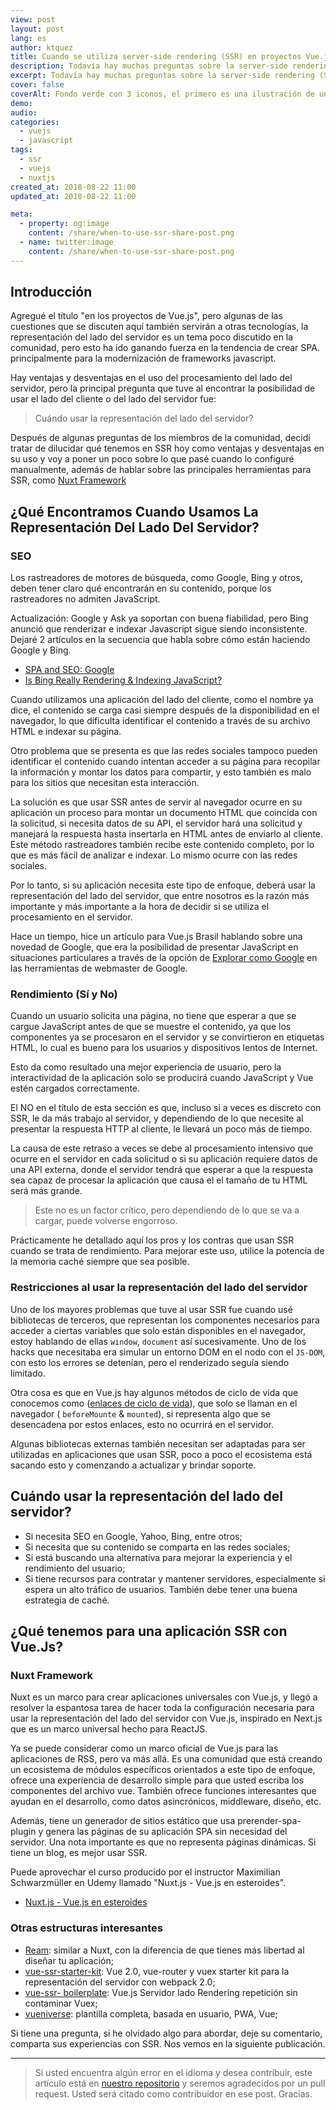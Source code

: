 ```yaml
---
view: post
layout: post
lang: es
author: ktquez
title: Cuando se utiliza server-side rendering (SSR) en proyectos Vue.js
description: Todavía hay muchas preguntas sobre la server-side rendering (SSR) y cuándo utilizarla, hay algunos puntos que trataremos en este momento y conozca Nuxt.js
excerpt: Todavía hay muchas preguntas sobre la server-side rendering (SSR) y cuándo utilizarla, hay algunos puntos que trataremos en este momento.
cover: false
coverAlt: Fondo verde con 3 iconos, el primero es una ilustración de un servidor, el segundo es una ilustración de una nube con un archivo que representa el Internet y el último es una ilustración tipo ventana de navegador con los elementos renderizados.
demo: 
audio: 
categories:
  - vuejs
  - javascript
tags: 
  - ssr
  - vuejs
  - nuxtjs
created_at: 2018-08-22 11:00
updated_at: 2018-08-22 11:00

meta:
  - property: og:image
    content: /share/when-to-use-ssr-share-post.png
  - name: twitter:image
    content: /share/when-to-use-ssr-share-post.png
---
```


## Introducción

Agregué el título "en los proyectos de Vue.js", pero algunas de las cuestiones que se discuten aquí también servirán a otras tecnologías, la representación del lado del servidor es un tema poco discutido en la comunidad, pero esto ha ido ganando fuerza en la tendencia de crear SPA. principalmente para la modernización de frameworks javascript.

Hay ventajas y desventajas en el uso del procesamiento del lado del servidor, pero la principal pregunta que tuve al encontrar la posibilidad de usar el lado del cliente o del lado del servidor fue:

> Cuándo usar la representación del lado del servidor?

Después de algunas preguntas de los miembros de la comunidad, decidí tratar de dilucidar qué tenemos en SSR hoy como ventajas y desventajas en su uso y voy a poner un poco sobre lo que pasé cuando lo configuré manualmente, además de hablar sobre las principales herramientas para SSR, como [Nuxt Framework](https://nuxtjs.org/)

## ¿Qué Encontramos Cuando Usamos La Representación Del Lado Del Servidor?

### SEO

Los rastreadores de motores de búsqueda, como Google, Bing y otros, deben tener claro qué encontrarán en su contenido, porque los rastreadores no admiten JavaScript.

Actualización: Google y Ask ya soportan con buena fiabilidad, pero Bing anunció que renderizar e indexar Javascript sigue siendo inconsistente. Dejaré 2 artículos en la secuencia que habla sobre cómo están haciendo Google y Bing.

- [SPA and SEO: Google](https://medium.com/@l.mugnaini/spa-and-seo-is-googlebot-able-to-render-a-single-page-application-1f74e706ab11)
- [Is Bing Really Rendering & Indexing JavaScript?](https://www.screamingfrog.co.uk/bing-javascript/)

Cuando utilizamos una aplicación del lado del cliente, como el nombre ya dice, el contenido se carga casi siempre después de la disponibilidad en el navegador, lo que dificulta identificar el contenido a través de su archivo HTML e indexar su página.

Otro problema que se presenta es que las redes sociales tampoco pueden identificar el contenido cuando intentan acceder a su página para recopilar la información y montar los datos para compartir, y esto también es malo para los sitios que necesitan esta interacción.

La solución es que usar SSR antes de servir al navegador ocurre en su aplicación un proceso para montar un documento HTML que coincida con la solicitud, si necesita datos de su API, el servidor hará una solicitud y manejará la respuesta hasta insertarla en HTML antes de enviarlo al cliente. Este método rastreadores también recibe este contenido completo, por lo que es más fácil de analizar e indexar. Lo mismo ocurre con las redes sociales.

Por lo tanto, si su aplicación necesita este tipo de enfoque, deberá usar la representación del lado del servidor, que entre nosotros es la razón más importante y más importante a la hora de decidir si se utiliza el procesamiento en el servidor.

Hace un tiempo, hice un artículo para Vue.js Brasil hablando sobre una novedad de Google, que era la posibilidad de presentar JavaScript en situaciones particulares a través de la opción de [Explorar como Google](https://support.google.com/webmasters/answer/6066468?hl=es) en las herramientas de webmaster de Google.

### Rendimiento (Sí y No)

<lazy-load tag="img" :data="{ src: 'https://cdn-images-1.medium.com/max/800/0*UrnK8nheUSFEyvmn.gif' }" />

Cuando un usuario solicita una página, no tiene que esperar a que se cargue JavaScript antes de que se muestre el contenido, ya que los componentes ya se procesaron en el servidor y se convirtieron en etiquetas HTML, lo cual es bueno para los usuarios y dispositivos lentos de Internet.

Esto da como resultado una mejor experiencia de usuario, pero la interactividad de la aplicación solo se producirá cuando JavaScript y Vue estén cargados correctamente.

El NO en el título de esta sección es que, incluso si a veces es discreto con SSR, le da más trabajo al servidor, y dependiendo de lo que necesite al presentar la respuesta HTTP al cliente, le llevará un poco más de tiempo.

La causa de este retraso a veces se debe al procesamiento intensivo que ocurre en el servidor en cada solicitud o si su aplicación requiere datos de una API externa, donde el servidor tendrá que esperar a que la respuesta sea capaz de procesar la aplicación que causa el el tamaño de tu HTML será más grande.

> Este no es un factor crítico, pero dependiendo de lo que se va a cargar, puede volverse engorroso.

Prácticamente he detallado aquí los pros y los contras que usan SSR cuando se trata de rendimiento. Para mejorar este uso, utilice la potencia de la memoria caché siempre que sea posible.

### Restricciones al usar la representación del lado del servidor

Uno de los mayores problemas que tuve al usar SSR fue cuando usé bibliotecas de terceros, que representan los componentes necesarios para acceder a ciertas variables que solo están disponibles en el navegador, estoy hablando de ellas `window`, `document` así sucesivamente. Uno de los hacks que necesitaba era simular un entorno DOM en el nodo con el `JS-DOM`, con esto los errores se detenían, pero el renderizado seguía siendo limitado.

Otra cosa es que en Vue.js hay algunos métodos de ciclo de vida que conocemos como ([enlaces de ciclo de vida](https://br.vuejs.org/v2/guide/instance.html#Diagrama-do-Ciclo-de-Vida)), que solo se llaman en el navegador ( `beforeMounte` & `mounted`), si representa algo que se desencadena por estos enlaces, esto no ocurrirá en el servidor.

Algunas bibliotecas externas también necesitan ser adaptadas para ser utilizadas en aplicaciones que usan SSR, poco a poco el ecosistema está sacando esto y comenzando a actualizar y brindar soporte.

## Cuándo usar la representación del lado del servidor?

- Si necesita SEO en Google, Yahoo, Bing, entre otros;
- Si necesita que su contenido se comparta en las redes sociales;
- Si está buscando una alternativa para mejorar la experiencia y el rendimiento del usuario;
- Si tiene recursos para contratar y mantener servidores, especialmente si espera un alto tráfico de usuarios. También debe tener una buena estrategia de caché.

## ¿Qué tenemos para una aplicación SSR con Vue.Js?

### Nuxt Framework

Nuxt es un marco para crear aplicaciones universales con Vue.js, y llegó a resolver la espantosa tarea de hacer toda la configuración necesaria para usar la representación del lado del servidor con Vue.js, inspirado en Next.js que es un marco universal hecho para ReactJS.

Ya se puede considerar como un marco oficial de Vue.js para las aplicaciones de RSS, pero va más allá. Es una comunidad que está creando un ecosistema de módulos específicos orientados a este tipo de enfoque, ofrece una experiencia de desarrollo simple para que usted escriba los componentes del archivo vue. También ofrece funciones interesantes que ayudan en el desarrollo, como datos asincrónicos, middleware, diseño, etc.

Además, tiene un generador de sitios estático que usa prerender-spa-plugin y genera las páginas de su aplicación SPA sin necesidad del servidor. Una nota importante es que no representa páginas dinámicas. Si tiene un blog, es mejor usar SSR.

Puede aprovechar el curso producido por el instructor Maximilian Schwarzmüller en Udemy llamado "Nuxt.js - Vue.js en esteroides".

- [Nuxt.js - Vue.js en esteroides](http://bit.ly/nuxtjs-udemy)

### Otras estructuras interesantes

- [Ream](https://github.com/ream/ream): similar a Nuxt, con la diferencia de que tienes más libertad al diseñar tu aplicación;
- [vue-ssr-starter-kit](https://github.com/doabit/vue-ssr-starter-kit): Vue 2.0, vue-router y vuex starter kit para la representación del servidor con webpack 2.0;
- [vue-ssr- boilerplate](https://github.com/fenivana/vue-ssr-boilerplate): Vue.js Servidor lado Rendering repetición sin contaminar Vuex;
- [vueniverse](https://github.com/rlindskog/vueniverse): plantilla completa, basada en usuario, PWA, Vue;

<lazy-load tag="img" :data="{ src: 'https://cdn-images-1.medium.com/max/800/0*eZAqkumudkGfDtwn.gif' }" />

Si tiene una pregunta, si he olvidado algo para abordar, deje su comentario, comparta sus experiencias con SSR. Nos vemos en la siguiente publicación.

---

> Si usted encuentra algún error en el idioma y desea contribuir, este artículo está en [nuestro repositorio](https://github.com/ktquezplay/webapp) y seremos agradecidos por un pull request. Usted será citado como contribuidor en ese post. Gracias.